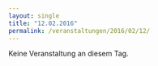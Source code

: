 ```yaml
---
layout: single
title: "12.02.2016"
permalink: /veranstaltungen/2016/02/12/
---
```


Keine Veranstaltung an diesem Tag.
